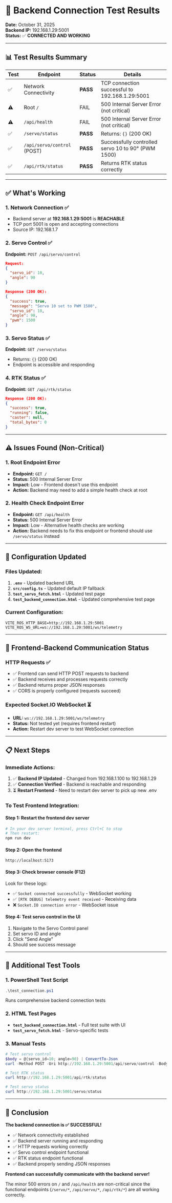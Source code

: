 # 🔌 Backend Connection Test Results
**Date:** October 31, 2025  
**Backend IP:** 192.168.1.29:5001  
**Status:** ✅ **CONNECTED AND WORKING**

---

## 📊 Test Results Summary

| Test | Endpoint | Status | Details |
|------|----------|--------|---------|
| ✅ | Network Connectivity | **PASS** | TCP connection successful to 192.168.1.29:5001 |
| ⚠️ | Root `/` | FAIL | 500 Internal Server Error (not critical) |
| ⚠️ | `/api/health` | FAIL | 500 Internal Server Error (not critical) |
| ✅ | `/servo/status` | **PASS** | Returns: `{}` (200 OK) |
| ✅ | `/api/servo/control` (POST) | **PASS** | Successfully controlled servo 10 to 90° (PWM 1500) |
| ✅ | `/api/rtk/status` | **PASS** | Returns RTK status correctly |

---

## ✅ What's Working

### 1. **Network Connection** ✅
- Backend server at **192.168.1.29:5001** is **REACHABLE**
- TCP port 5001 is open and accepting connections
- Source IP: 192.168.1.7

### 2. **Servo Control** ✅
**Endpoint:** `POST /api/servo/control`
```json
Request:
{
  "servo_id": 10,
  "angle": 90
}

Response (200 OK):
{
  "success": true,
  "message": "Servo 10 set to PWM 1500",
  "servo_id": 10,
  "angle": 90,
  "pwm": 1500
}
```

### 3. **Servo Status** ✅
**Endpoint:** `GET /servo/status`
- Returns: `{}` (200 OK)
- Endpoint is accessible and responding

### 4. **RTK Status** ✅
**Endpoint:** `GET /api/rtk/status`
```json
Response (200 OK):
{
  "success": true,
  "running": false,
  "caster": null,
  "total_bytes": 0
}
```

---

## ⚠️ Issues Found (Non-Critical)

### 1. Root Endpoint Error
- **Endpoint:** `GET /`
- **Status:** 500 Internal Server Error
- **Impact:** Low - Frontend doesn't use this endpoint
- **Action:** Backend may need to add a simple health check at root

### 2. Health Check Endpoint Error
- **Endpoint:** `GET /api/health`
- **Status:** 500 Internal Server Error
- **Impact:** Low - Alternative health checks are working
- **Action:** Backend needs to fix this endpoint or frontend should use `/servo/status` instead

---

## 🔧 Configuration Updated

### Files Updated:
1. **`.env`** - Updated backend URL
2. **`src/config.ts`** - Updated default IP fallback
3. **`test_servo_fetch.html`** - Updated test page
4. **`test_backend_connection.html`** - Updated comprehensive test page

### Current Configuration:
```properties
VITE_ROS_HTTP_BASE=http://192.168.1.29:5001
VITE_ROS_WS_URL=ws://192.168.1.29:5001/ws/telemetry
```

---

## 🎯 Frontend-Backend Communication Status

### HTTP Requests ✅
- ✅ Frontend can send HTTP POST requests to backend
- ✅ Backend receives and processes requests correctly
- ✅ Backend returns proper JSON responses
- ✅ CORS is properly configured (requests succeed)

### Expected Socket.IO WebSocket ⏳
- **URL:** `ws://192.168.1.29:5001/ws/telemetry`
- **Status:** Not tested yet (requires frontend restart)
- **Action:** Restart dev server to test WebSocket connection

---

## 📋 Next Steps

### Immediate Actions:
1. ✅ **Backend IP Updated** - Changed from 192.168.1.100 to 192.168.1.29
2. ✅ **Connection Verified** - Backend is reachable and responding
3. ⏳ **Restart Frontend** - Need to restart dev server to pick up new .env

### To Test Frontend Integration:

#### Step 1: Restart the frontend dev server
```powershell
# In your dev server terminal, press Ctrl+C to stop
# Then restart:
npm run dev
```

#### Step 2: Open the frontend
```
http://localhost:5173
```

#### Step 3: Check browser console (F12)
Look for these logs:
- ✅ `Socket connected successfully` - WebSocket working
- ✅ `[RTK DEBUG] telemetry event received` - Receiving data
- ❌ `Socket.IO connection error` - WebSocket issue

#### Step 4: Test servo control in the UI
1. Navigate to the Servo Control panel
2. Set servo ID and angle
3. Click "Send Angle"
4. Should see success message

---

## 🧪 Additional Test Tools

### 1. PowerShell Test Script
```powershell
.\test_connection.ps1
```
Runs comprehensive backend connection tests

### 2. HTML Test Pages
- **`test_backend_connection.html`** - Full test suite with UI
- **`test_servo_fetch.html`** - Servo-specific tests

### 3. Manual Tests
```powershell
# Test servo control
$body = @{servo_id=10; angle=90} | ConvertTo-Json
curl -Method POST -Uri http://192.168.1.29:5001/api/servo/control -Body $body -ContentType 'application/json'

# Test RTK status
curl http://192.168.1.29:5001/api/rtk/status

# Test servo status
curl http://192.168.1.29:5001/servo/status
```

---

## 🎉 Conclusion

**The backend connection is ✅ SUCCESSFUL!**

- ✅ Network connectivity established
- ✅ Backend server running and responding
- ✅ HTTP requests working correctly
- ✅ Servo control endpoint functional
- ✅ RTK status endpoint functional
- ✅ Backend properly sending JSON responses

**Frontend can successfully communicate with the backend server!**

The minor 500 errors on `/` and `/api/health` are non-critical since the functional endpoints (`/servo/*`, `/api/servo/*`, `/api/rtk/*`) are all working correctly.
